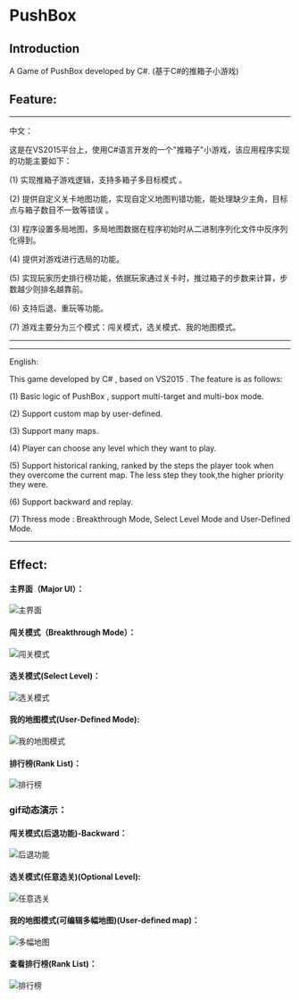 # PushBox

Introduction
------------------------------------------
A Game of PushBox developed by C#. (基于C#的推箱子小游戏)

Feature:
------------------------------------------

-----------------------------------------------------------------------------

中文：

这是在VS2015平台上，使用C#语言开发的一个"推箱子"小游戏，该应用程序实现的功能主要如下：

(1) 实现推箱子游戏逻辑，支持多箱子多目标模式 。

(2) 提供自定义关卡地图功能，实现自定义地图判错功能，能处理缺少主角，目标点与箱子数目不一致等错误 。

(3) 程序设置多局地图，多局地图数据在程序初始时从二进制序列化文件中反序列化得到。

(4) 提供对游戏进行选局的功能。

(5) 实现玩家历史排行榜功能，依据玩家通过关卡时，推过箱子的步数来计算，步数越少则排名越靠前。

(6) 支持后退、重玩等功能。

(7) 游戏主要分为三个模式：闯关模式，选关模式、我的地图模式。

-----------------------------------------------------------------------------

-----------------------------------------------------------------------------

English:

This game developed by C# , based on VS2015 . The feature is as follows:

(1) Basic logic of PushBox , support multi-target and multi-box mode.

(2) Support custom map by user-defined. 

(3) Support many maps.

(4) Player can choose any level which they want to play.

(5) Support historical ranking, ranked by the steps the player took when they overcome the current map.  The less step they took,the higher priority they were.

(6) Support backward and replay.

(7) Thress mode : Breakthrough Mode, Select Level Mode and User-Defined Mode. 

-----------------------------------------------------------------------------


Effect:
-----------------------------

#### 主界面（Major UI）：

![主界面](https://github.com/liufushihai/PushBox/blob/master/Images/p1.png)

#### 闯关模式（Breakthrough Mode）：
![闯关模式](https://github.com/liufushihai/PushBox/blob/master/Images/p2.png)

#### 选关模式(Select Level)：
![选关模式](https://github.com/liufushihai/PushBox/blob/master/Images/p4.png)

#### 我的地图模式(User-Defined Mode):
![我的地图模式](https://github.com/liufushihai/PushBox/blob/master/Images/p6.png)

#### 排行榜(Rank List)：

![排行榜](https://github.com/liufushihai/PushBox/blob/master/Images/p5.png)

### gif动态演示：

#### 闯关模式(后退功能)-Backward：

![后退功能](https://github.com/liufushihai/PushBox/blob/master/Images/1.gif)

#### 选关模式(任意选关)(Optional Level):
![任意选关](https://github.com/liufushihai/PushBox/blob/master/Images/2.gif)

#### 我的地图模式(可编辑多幅地图)(User-defined map)：
![多幅地图](https://github.com/liufushihai/PushBox/blob/master/Images/3.gif)

#### 查看排行榜(Rank List)：
![排行榜](https://github.com/liufushihai/PushBox/blob/master/Images/4.gif)










